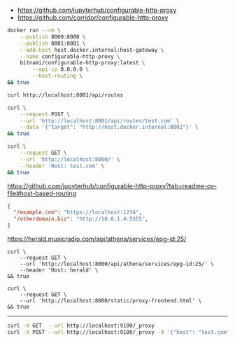 * https://github.com/jupyterhub/configurable-http-proxy
* https://github.com/corridor/configurable-http-proxy


```bash
docker run --rm \
    --publish 8000:8000 \
    --publish 8001:8001 \
    --add-host host.docker.internal:host-gateway \
    --name configurable-http-proxy \
    bitnami/configurable-http-proxy:latest \
        --api-ip 0.0.0.0 \
        --host-routing \
&& true

curl http://localhost:8001/api/routes

curl \
    --request POST \
    --url 'http://localhost:8001/api/routes/test.com' \
    --data '{"target": "http://host.docker.internal:8002"}' \
&& true

curl \
    --request GET \
    --url 'http://localhost:8000/' \
    --header 'Host: test.com' \
&& true

```

https://github.com/jupyterhub/configurable-http-proxy?tab=readme-ov-file#host-based-routing
```json
{
  "/example.com": "https://localhost:1234",
  "/otherdomain.biz": "http://10.0.1.4:5555",
}
```


https://herald.musicradio.com/api/athena/services/epg-id:25/
```
curl \
    --request GET \
    --url 'http://localhost:8000/api/athena/services/epg-id:25/' \
    --header 'Host: herald' \
&& true

curl \
    --request GET \
    --url 'http://localhost:8000/static/proxy-frontend.html' \
&& true

```

---

```bash
curl -X GET  --url http://localhost:9100/_proxy
curl -X POST --url http://localhost:9100/_proxy -d '{"host": "test.com", "target":"test.com"}'
```
